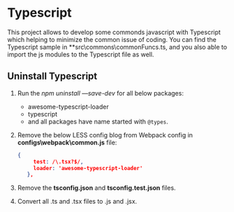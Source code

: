 # Typescript

This project allows to develop some commonds javascript with Typescript which helping to minimize the common issue of coding.
You can find the Typescript sample in \*\*src\commons\commonFuncs.ts, and you also able to import the js modules to the Typescript file as well.

## Uninstall Typescript

1. Run the _npm uninstall —save-dev_ for all below packages:
   - awesome-typescript-loader
   - typescript
   - and all packages have name started with `@types`.
2. Remove the below LESS config blog from Webpack config in **configs\webpack\common.js** file:

   ```json
   {
        test: /\.tsx?$/,
        loader: 'awesome-typescript-loader'
      },
   ```

3. Remove the **tsconfig.json** and **tsconfig.test.json** files.
4. Convert all .ts and .tsx files to .js and .jsx.
